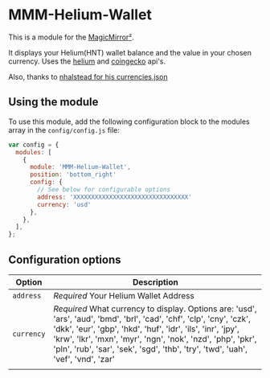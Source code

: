 # MMM-Helium-Wallet

This is a module for the [MagicMirror²](https://github.com/MichMich/MagicMirror/).

It displays your Helium(HNT) wallet balance and the value in your chosen currency.
Uses the [helium](https://docs.helium.com/api/blockchain/introduction/) and [coingecko](https://www.coingecko.com/en/api) api's.

Also, thanks to [nhalstead for his currencies.json](https://gist.github.com/nhalstead/4c1652563dd13357ab936fc97703c019)

## Using the module

To use this module, add the following configuration block to the modules array in the `config/config.js` file:

```js
var config = {
  modules: [
    {
      module: 'MMM-Helium-Wallet',
      position: 'bottom_right'
      config: {
        // See below for configurable options
        address: 'XXXXXXXXXXXXXXXXXXXXXXXXXXXXXXXX'
        currency: 'usd'
      },
    },
  ],
};
```

## Configuration options

| Option     | Description                                                                                                                                                                                                                                                                                                                              |
| ---------- | ---------------------------------------------------------------------------------------------------------------------------------------------------------------------------------------------------------------------------------------------------------------------------------------------------------------------------------------- |
| `address`  | _Required_ Your Helium Wallet Address                                                                                                                                                                                                                                                                                                    |
| `currency` | _Required_ What currency to display. Options are: 'usd', 'ars', 'aud', 'bmd', 'brl', 'cad', 'chf', 'clp', 'cny', 'czk', 'dkk', 'eur', 'gbp', 'hkd', 'huf', 'idr', 'ils', 'inr', 'jpy', 'krw', 'lkr', 'mxn', 'myr', 'ngn', 'nok', 'nzd', 'php', 'pkr', 'pln', 'rub', 'sar', 'sek', 'sgd', 'thb', 'try', 'twd', 'uah', 'vef', 'vnd', 'zar' |
|            |
